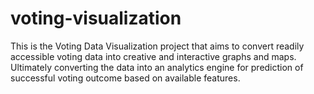 # voting-visualization
This is the Voting Data Visualization project that aims to convert readily accessible voting data into creative and interactive graphs and maps. Ultimately converting the data into an analytics engine for prediction of successful voting outcome based on available features.
